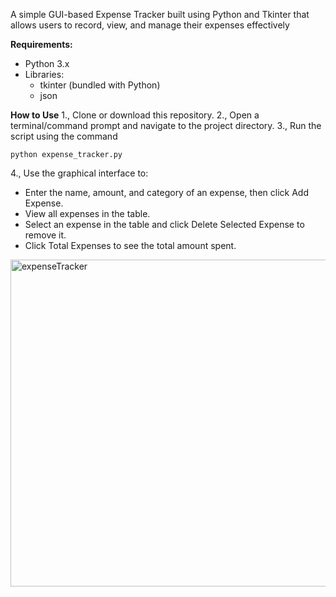 A simple GUI-based Expense Tracker built using Python and Tkinter that allows users to record, view, and manage their expenses effectively

**Requirements:**
- Python 3.x
- Libraries:
  - tkinter (bundled with Python)
  - json 

**How to Use**
1., Clone or download this repository.
2., Open a terminal/command prompt and navigate to the project directory.
3., Run the script using the command
  ```
  python expense_tracker.py
  ```
4., Use the graphical interface to:
  - Enter the name, amount, and category of an expense, then click Add Expense.
  - View all expenses in the table.
  - Select an expense in the table and click Delete Selected Expense to remove it.
  - Click Total Expenses to see the total amount spent.



<img width="523" alt="expenseTracker" src="https://github.com/user-attachments/assets/8e564e46-3a6b-4104-bb4f-dda8219cba98" />

